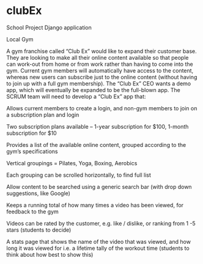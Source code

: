 # clubEx
School Project
Django application

Local Gym 

A gym franchise called “Club Ex” would like to expand their customer base. They are looking to make all their online content available so that people can work-out from home or from work rather than having to come into the gym. Current gym members will automatically have access to the content, whereas new users can subscribe just to the online content (without having to join up with a full gym membership). The “Club Ex” CEO wants a demo app, which will eventually be expanded to be the full-blown app. The SCRUM team will need to develop a “Club Ex” app that: 

Allows current members to create a login, and non-gym members to join on a subscription plan and login 

Two subscription plans available – 1-year subscription for $100, 1-month subscription for $10 

Provides a list of the available online content, grouped according to the gym’s specifications 

 

Vertical groupings = Pilates, Yoga, Boxing, Aerobics 

Each grouping can be scrolled horizontally, to find full list 

Allow content to be searched using a generic search bar (with drop down suggestions, like Google) 

Keeps a running total of how many times a video has been viewed, for feedback to the gym 

Videos can be rated by the customer, e.g. like / dislike, or ranking from 1 -5 stars (students to decide) 

A stats page that shows the name of the video that was viewed, and how long it was viewed for i.e. a lifetime tally of the workout time (students to think about how best to show this) 
